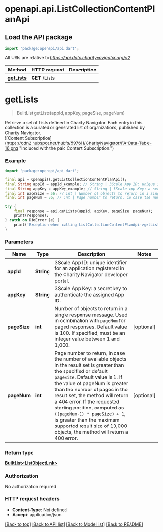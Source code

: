 # openapi.api.ListCollectionContentPlanApi

## Load the API package
```dart
import 'package:openapi/api.dart';
```

All URIs are relative to *https://api.data.charitynavigator.org/v2*

Method | HTTP request | Description
------------- | ------------- | -------------
[**getLists**](ListCollectionContentPlanApi.md#getlists) | **GET** /Lists | 


# **getLists**
> BuiltList<ListObjectLink> getLists(appId, appKey, pageSize, pageNum)



Retrieve a set of Lists defined in Charity Navigator. Each entry in this collection is a curated or generated list of organizations, published by Charity Navigator. <br/> ![Content Subscription](https://cdn2.hubspot.net/hubfs/597611/CharityNavigator/FA-Data-Table-16.png \"Included with the paid Content Subscription.\")

### Example
```dart
import 'package:openapi/api.dart';

final api = Openapi().getListCollectionContentPlanApi();
final String appId = appId_example; // String | 3Scale App ID: unique identifier for an application registered in the Charity Navigator  developer portal.
final String appKey = appKey_example; // String | 3Scale App Key: a secret key to authenticate the assigned App ID.
final int pageSize = 56; // int | Number of objects to return in a single response message. Used in combination with `pageNum` for paged responses. Default value is 100.  If specified, must be an integer value between 1 and 1,000.
final int pageNum = 56; // int | Page number to return, in case the number of available objects in the result set is greater than the specified or default `pageSize`. Default value is 1. If the value of pageNum is greater than the number of pages in the result set, the method will return a 404 error. If the requested starting position, computed as `((pageNum-1) * pageSize) + 1`, is greater than the maximum supported result size of 10,000 objects, the method will return a 400 error.

try {
    final response = api.getLists(appId, appKey, pageSize, pageNum);
    print(response);
} catch on DioError (e) {
    print('Exception when calling ListCollectionContentPlanApi->getLists: $e\n');
}
```

### Parameters

Name | Type | Description  | Notes
------------- | ------------- | ------------- | -------------
 **appId** | **String**| 3Scale App ID: unique identifier for an application registered in the Charity Navigator  developer portal. | 
 **appKey** | **String**| 3Scale App Key: a secret key to authenticate the assigned App ID. | 
 **pageSize** | **int**| Number of objects to return in a single response message. Used in combination with `pageNum` for paged responses. Default value is 100.  If specified, must be an integer value between 1 and 1,000. | [optional] 
 **pageNum** | **int**| Page number to return, in case the number of available objects in the result set is greater than the specified or default `pageSize`. Default value is 1. If the value of pageNum is greater than the number of pages in the result set, the method will return a 404 error. If the requested starting position, computed as `((pageNum-1) * pageSize) + 1`, is greater than the maximum supported result size of 10,000 objects, the method will return a 400 error. | [optional] 

### Return type

[**BuiltList&lt;ListObjectLink&gt;**](ListObjectLink.md)

### Authorization

No authorization required

### HTTP request headers

 - **Content-Type**: Not defined
 - **Accept**: application/json

[[Back to top]](#) [[Back to API list]](../README.md#documentation-for-api-endpoints) [[Back to Model list]](../README.md#documentation-for-models) [[Back to README]](../README.md)

